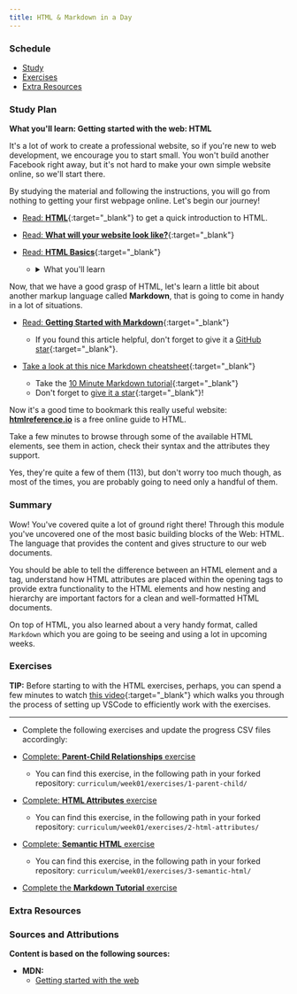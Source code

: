 ```yaml
---
title: HTML & Markdown in a Day
---
```


### Schedule

  - [Study](#study-plan-2)
  - [Exercises](#exercises-2)
  - [Extra Resources](#exercises-2)

### Study Plan

  **What you'll learn: Getting started with the web: HTML**

  It's a lot of work to create a professional website, so if you're new to web development, we encourage you to start small. You won't build another Facebook right away, but it's not hard to make your own simple website online, so we'll start there.

  By studying the material and following the instructions, you will go from nothing to getting your first webpage online. Let's begin our journey!

  - [Read: **HTML**](resources/HTML.md){:target="_blank"} to get a quick introduction to HTML. 

  - [Read: **What will your website look like?**](../modules/html/misc/what_will_your_website_look_like/index.md){:target="_blank"}

  - [Read: **HTML Basics**](resources/HTML_Basics/index.md){:target="_blank"}
    - <details>
        <summary>What you'll learn</summary>
        <ul>
          <li>What is HTML?</li>
          <li>What is an Element?</li>
          <li>What is a Tag?</li>
          <li>What is the difference between a Tag and an Element?</li>
          <li>Anatomy of an HTML Element</li>
          <li>Attributes</li>
          <li>Nesting Elements</li>
          <li>Void Elements</li>
          <li>Anatomy of an HTML document
            <ul>
              <li>DOCTYPE</li>
              <li>html</li>
              <li>head</li>
              <li>meta</li>
              <li>title</li>
              <li>body</li>
            </ul>
          </li>
          <li>Images</li>
          <li>Headings</li>
          <li>Paragraphs</li>
          <li>Whitespace in HTML</li>
          <li>Lists</li>
          <li>Links</li>
          <li>HTML Entities</li>
        </ul>
      </details>
  
  Now, that we have a good grasp of HTML, let's learn a little bit about another markup language called **Markdown**, that is going to come in handy in a lot of situations.

  - [Read: **Getting Started with Markdown**](https://www.markdownguide.org/getting-started/){:target="_blank"}
    - If you found this article helpful, don't forget to give it a [GitHub star](https://github.com/mattcone/markdown-guide){:target="_blank"}.

  - [Take a look at this nice Markdown cheatsheet](https://commonmark.org/help/){:target="_blank"}
    - Take the [10 Minute Markdown tutorial](https://commonmark.org/help/tutorial/){:target="_blank"}
    - Don't forget to [give it a star](https://github.com/commonmark/commonmark-web){:target="_blank"}!

  Now it's a good time to bookmark this really useful website: [**htmlreference.io**](https://htmlreference.io/) is a free online guide to HTML. 
  
  Take a few minutes to browse through some of the available HTML elements, see them in action, check their syntax and the attributes they support. 
  
  Yes, they're quite a few of them (113), but don't worry too much though, as most of the times, you are probably going to need only a handful of them. 

### Summary

  Wow! You've covered quite a lot of ground right there! Through this module you've uncovered one of the most basic building blocks of the Web: HTML. The language that provides the content and gives structure to our web documents.

  You should be able to tell the difference between an HTML element and a tag, understand how HTML attributes are placed within the opening tags to provide extra functionality to the HTML elements and how nesting and hierarchy are important factors for a clean and well-formatted HTML documents.

  On top of HTML, you also learned about a very handy format, called `Markdown` which you are going to be seeing and using a lot in upcoming weeks.

### Exercises

  **TIP:** Before starting to with the HTML exercises, perhaps, you can spend a few minutes to watch [this video](https://www.youtube.com/watch?v=n7wkAp9_bqw){:target="_blank"} which walks you through the process of setting up VSCode to efficiently work with the exercises.

  ---

  - Complete the following exercises and update the progress CSV files accordingly:

  - [Complete: **Parent-Child Relationships** exercise](./exercises/1-parent-child/instructions.md)
    - You can find this exercise, in the following path in your forked repository: `curriculum/week01/exercises/1-parent-child/`

  - [Complete: **HTML Attributes** exercise](./exercises/2-html-attributes/instructions.md)
    - You can find this exercise, in the following path in your forked repository: `curriculum/week01/exercises/2-html-attributes/`

  - [Complete: **Semantic HTML** exercise](./exercises/3-semantic-html/instructions.md)
    - You can find this exercise, in the following path in your forked repository: `curriculum/week01/exercises/3-semantic-html/`

  - [Complete the **Markdown Tutorial** exercise](https://www.markdowntutorial.com/)

### Extra Resources

### Sources and Attributions

  **Content is based on the following sources:**

  - **MDN:**
    - [Getting started with the web](https://developer.mozilla.org/en-US/docs/Learn/Getting_started_with_the_web)